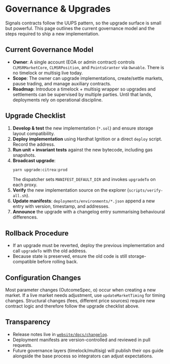 # Governance & Upgrades

Signals contracts follow the UUPS pattern, so the upgrade surface is small but powerful. This page outlines the current governance model and the steps required to ship a new implementation.

## Current Governance Model

- **Owner**: A single account (EOA or admin contract) controls `CLMSRMarketCore`, `CLMSRPosition`, and `PointsGranter` via `Ownable`. There is no timelock or multisig live today.
- **Scope**: The owner can upgrade implementations, create/settle markets, pause trading, and manage auxiliary contracts.
- **Roadmap**: Introduce a timelock + multisig wrapper so upgrades and settlements can be supervised by multiple parties. Until that lands, deployments rely on operational discipline.

## Upgrade Checklist

1. **Develop & test** the new implementation (`*.sol`) and ensure storage layout compatibility.
2. **Deploy implementation** using Hardhat Ignition or a direct `deploy` script. Record the address.
3. **Run unit + invariant tests** against the new bytecode, including gas snapshots.
4. **Broadcast upgrade**:
   ```bash
   yarn upgrade:citrea:prod
   ```
   The dispatcher sets `MANIFEST_DEFAULT_DIR` and invokes `upgradeTo` on each proxy.
5. **Verify** the new implementation source on the explorer (`scripts/verify-all.sh`).
6. **Update manifests**: `deployments/environments/*.json` append a new entry with version, timestamp, and addresses.
7. **Announce** the upgrade with a changelog entry summarising behavioural differences.

## Rollback Procedure

- If an upgrade must be reverted, deploy the previous implementation and call `upgradeTo` with the old address.
- Because state is preserved, ensure the old code is still storage-compatible before rolling back.

## Configuration Changes

Most parameter changes (OutcomeSpec, α) occur when creating a new market. If a live market needs adjustment, use `updateMarketTiming` for timing changes. Structural changes (fees, different price sources) require new contract logic and therefore follow the upgrade checklist above.

## Transparency

- Release notes live in [`website/docs/changelog`](../changelog/index.md).
- Deployment manifests are version-controlled and reviewed in pull requests.
- Future governance layers (timelock/multisig) will publish their ops guide alongside the base process so integrators can adjust expectations.
